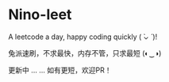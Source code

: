 # Nino-leet

A leetcode a day, happy coding quickly ( ̀⌄ ́ )!

兔派速刷，不求最快，内存不管，只求最短 (◐‿◑)﻿

更新中 … … 如有更短，欢迎PR！

